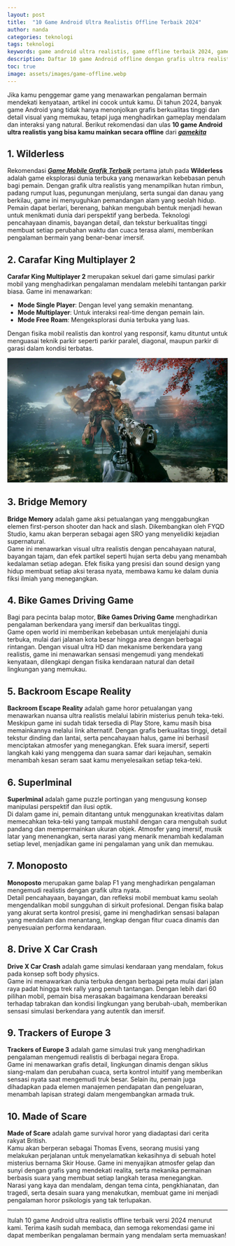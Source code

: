 ```yaml
---
layout: post
title:  "10 Game Android Ultra Realistis Offline Terbaik 2024"
author: nanda
categories: teknologi
tags: teknologi
keywords: game android ultra realistis, game offline terbaik 2024, game android grafis tinggi
description: Daftar 10 game Android offline dengan grafis ultra realistis terbaik tahun 2024 yang menawarkan pengalaman bermain mendekati kehidupan nyata.
toc: true
image: assets/images/game-offline.webp
---
```


Jika kamu penggemar game yang menawarkan pengalaman bermain mendekati kenyataan, artikel ini cocok untuk kamu. Di tahun 2024, banyak game Android yang tidak hanya menonjolkan grafis berkualitas tinggi dan detail visual yang memukau, tetapi juga menghadirkan gameplay mendalam dan interaksi yang natural. Berikut rekomendasi dan ulas **10 game Android ultra realistis yang bisa kamu mainkan secara offline** dari ***[gamekita](https://gamekita.id)***

## 1. Wilderless

Rekomendasi ***[Game Mobile Grafik Terbaik](https://gamekita.id/game-review/5-game-mobile-dengan-grafik-terbaik-di-2025/)*** pertama jatuh pada **Wilderless** adalah game eksplorasi dunia terbuka yang menawarkan kebebasan penuh bagi pemain. Dengan grafik ultra realistis yang menampilkan hutan rimbun, padang rumput luas, pegunungan menjulang, serta sungai dan danau yang berkilau, game ini menyuguhkan pemandangan alam yang seolah hidup.  
Pemain dapat berlari, berenang, bahkan mengubah bentuk menjadi hewan untuk menikmati dunia dari perspektif yang berbeda. Teknologi pencahayaan dinamis, bayangan detail, dan tekstur berkualitas tinggi membuat setiap perubahan waktu dan cuaca terasa alami, memberikan pengalaman bermain yang benar-benar imersif.

## 2. Carafar King Multiplayer 2

**Carafar King Multiplayer 2** merupakan sekuel dari game simulasi parkir mobil yang menghadirkan pengalaman mendalam melebihi tantangan parkir biasa. Game ini menawarkan:
- **Mode Single Player**: Dengan level yang semakin menantang.
- **Mode Multiplayer**: Untuk interaksi real-time dengan pemain lain.
- **Mode Free Roam**: Mengeksplorasi dunia terbuka yang luas.

Dengan fisika mobil realistis dan kontrol yang responsif, kamu dituntut untuk menguasai teknik parkir seperti parkir paralel, diagonal, maupun parkir di garasi dalam kondisi terbatas.

![bridge memory](/assets/images/bright-memory.webp)
## 3. Bridge Memory

**Bridge Memory** adalah game aksi petualangan yang menggabungkan elemen first-person shooter dan hack and slash. Dikembangkan oleh FYQD Studio, kamu akan berperan sebagai agen SRO yang menyelidiki kejadian supernatural.  
Game ini menawarkan visual ultra realistis dengan pencahayaan natural, bayangan tajam, dan efek partikel seperti hujan serta debu yang menambah kedalaman setiap adegan. Efek fisika yang presisi dan sound design yang hidup membuat setiap aksi terasa nyata, membawa kamu ke dalam dunia fiksi ilmiah yang menegangkan.

## 4. Bike Games Driving Game

Bagi para pecinta balap motor, **Bike Games Driving Game** menghadirkan pengalaman berkendara yang imersif dan berkualitas tinggi.  
Game open world ini memberikan kebebasan untuk menjelajahi dunia terbuka, mulai dari jalanan kota besar hingga area dengan berbagai rintangan. Dengan visual ultra HD dan mekanisme berkendara yang realistis, game ini menawarkan sensasi mengemudi yang mendekati kenyataan, dilengkapi dengan fisika kendaraan natural dan detail lingkungan yang memukau.

## 5. Backroom Escape Reality

**Backroom Escape Reality** adalah game horor petualangan yang menawarkan nuansa ultra realistis melalui labirin misterius penuh teka-teki.  
Meskipun game ini sudah tidak tersedia di Play Store, kamu masih bisa memainkannya melalui link alternatif. Dengan grafis berkualitas tinggi, detail tekstur dinding dan lantai, serta pencahayaan halus, game ini berhasil menciptakan atmosfer yang menegangkan. Efek suara imersif, seperti langkah kaki yang menggema dan suara samar dari kejauhan, semakin menambah kesan seram saat kamu menyelesaikan setiap teka-teki.

## 6. Superlminal

**Superlminal** adalah game puzzle portingan yang mengusung konsep manipulasi perspektif dan ilusi optik.  
Di dalam game ini, pemain ditantang untuk menggunakan kreativitas dalam memecahkan teka-teki yang tampak mustahil dengan cara mengubah sudut pandang dan mempermainkan ukuran objek. Atmosfer yang imersif, musik latar yang menenangkan, serta narasi yang menarik menambah kedalaman setiap level, menjadikan game ini pengalaman yang unik dan memukau.

## 7. Monoposto

**Monoposto** merupakan game balap F1 yang menghadirkan pengalaman mengemudi realistis dengan grafik ultra nyata.  
Detail pencahayaan, bayangan, dan refleksi mobil membuat kamu seolah mengendalikan mobil sungguhan di sirkuit profesional. Dengan fisika balap yang akurat serta kontrol presisi, game ini menghadirkan sensasi balapan yang mendalam dan menantang, lengkap dengan fitur cuaca dinamis dan penyesuaian performa kendaraan.

## 8. Drive X Car Crash

**Drive X Car Crash** adalah game simulasi kendaraan yang mendalam, fokus pada konsep soft body physics.  
Game ini menawarkan dunia terbuka dengan berbagai peta mulai dari jalan raya padat hingga trek rally yang penuh tantangan. Dengan lebih dari 60 pilihan mobil, pemain bisa merasakan bagaimana kendaraan bereaksi terhadap tabrakan dan kondisi lingkungan yang berubah-ubah, memberikan sensasi simulasi berkendara yang autentik dan imersif.

## 9. Trackers of Europe 3

**Trackers of Europe 3** adalah game simulasi truk yang menghadirkan pengalaman mengemudi realistis di berbagai negara Eropa.  
Game ini menawarkan grafis detail, lingkungan dinamis dengan siklus siang-malam dan perubahan cuaca, serta kontrol intuitif yang memberikan sensasi nyata saat mengemudi truk besar. Selain itu, pemain juga dihadapkan pada elemen manajemen pendapatan dan pengeluaran, menambah lapisan strategi dalam mengembangkan armada truk.

## 10. Made of Scare

**Made of Scare** adalah game survival horor yang diadaptasi dari cerita rakyat British.  
Kamu akan berperan sebagai Thomas Evens, seorang musisi yang melakukan perjalanan untuk menyelamatkan kekasihnya di sebuah hotel misterius bernama Skir House. Game ini menyajikan atmosfer gelap dan sunyi dengan grafis yang mendekati realita, serta mekanika permainan berbasis suara yang membuat setiap langkah terasa menegangkan.  
Narasi yang kaya dan mendalam, dengan tema cinta, pengkhianatan, dan tragedi, serta desain suara yang menakutkan, membuat game ini menjadi pengalaman horor psikologis yang tak terlupakan.

---

Itulah 10 game Android ultra realistis offline terbaik versi 2024 menurut kami. Terima kasih sudah membaca, dan semoga rekomendasi game ini dapat memberikan pengalaman bermain yang mendalam serta memuaskan!

